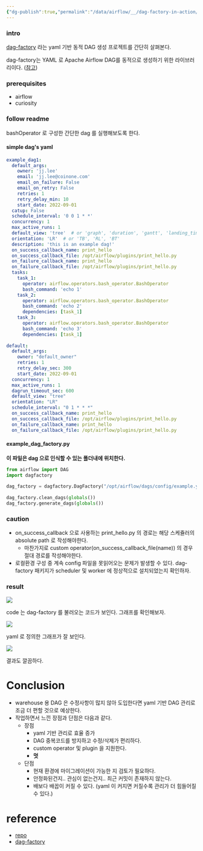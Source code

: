 ```yaml
---
{"dg-publish":true,"permalink":"/data/airflow/__/dag-factory-in-action/","tags":["airflow","dag-factory","getting-started"],"dgHomeLink":true,"dgShowBacklinks":true,"dgShowLocalGraph":true,"dgEnableSearch":true,"dgLinkPreview":true,"noteIcon":"","created":"2024-10-02T18:51:46.476+09:00"}
---
```



### intro
[dag-factory](https://github.com/ajbosco/dag-factory) 라는 yaml 기반 동적 DAG 생성 프로젝트를 간단히 살펴본다.

dag-factory는 YAML 로 Apache Airflow DAG를 동적으로 생성하기 위한 라이브러리이다. ([참고](https://github.com/ajbosco/dag-factory#dag-factory))



### prerequisites
- airflow
- curiosity

### follow readme
bashOperator 로 구성한 간단한 dag 를 실행해보도록 한다.

#### simple dag's yaml
```yaml
example_dag1:  
  default_args:  
    owner: 'jj.lee'  
    email: 'jj.lee@coinone.com'  
    email_on_failure: False  
    email_on_retry: False  
    retries: 1  
    retry_delay_min: 10  
    start_date: 2022-09-01  
  catup: False  
  schedule_interval: '0 0 1 * *'  
  concurrency: 1  
  max_active_runs: 1  
  default_view: 'tree'  # or 'graph', 'duration', 'gantt', 'landing_times'  
  orientation: 'LR'  # or 'TB', 'RL', 'BT'  
  description: 'this is an example dag!'  
  on_success_callback_name: print_hello  
  on_success_callback_file: /opt/airflow/plugins/print_hello.py  
  on_failure_callback_name: print_hello  
  on_failure_callback_file: /opt/airflow/plugins/print_hello.py  
  tasks:  
    task_1:  
      operator: airflow.operators.bash_operator.BashOperator  
      bash_command: 'echo 1'  
    task_2:  
      operator: airflow.operators.bash_operator.BashOperator  
      bash_command: 'echo 2'  
      dependencies: [task_1]  
    task_3:  
      operator: airflow.operators.bash_operator.BashOperator  
      bash_command: 'echo 3'  
      dependencies: [task_1]  
  
default:  
  default_args:  
    owner: "default_owner"  
    retries: 1  
    retry_delay_sec: 300  
    start_date: 2022-09-01  
  concurrency: 1  
  max_active_runs: 1  
  dagrun_timeout_sec: 600  
  default_view: "tree"  
  orientation: "LR"  
  schedule_interval: "0 1 * * *"  
  on_success_callback_name: print_hello  
  on_success_callback_file: /opt/airflow/plugins/print_hello.py  
  on_failure_callback_name: print_hello  
  on_failure_callback_file: /opt/airflow/plugins/print_hello.py
```

#### example_dag_factory.py
**이 파일은 dag 으로 인식할 수 있는 폴더내에 위치한다.**

```python
from airflow import DAG  
import dagfactory  
  
dag_factory = dagfactory.DagFactory("/opt/airflow/dags/config/example.yml")  
  
dag_factory.clean_dags(globals())  
dag_factory.generate_dags(globals())
```

### caution
- on_success_callback 으로 사용하는 print_hello.py 의 경로는 해당 스케쥴러의 absolute path 로 작성해야한다.
	- 마찬가지로 custom operator(on_success_callback_file(name)) 의 경우 절대 경로를 작성해야한다.
- 로컬환경 구성 중 계속 config 파일을 못읽어오는 문제가 발생할 수 있다. dag-factory 패키지가 scheduler 및 worker 에 정상적으로 설치되었는지 확인하자.

### result
![](https://i.imgur.com/aXaSucv.png)

code 는 dag-factory 를 불러오는 코드가 보인다.
그래프를 확인해보자.

![](https://i.imgur.com/qLQbPPs.png)

yaml 로 정의한 그래프가 잘 보인다.

![](https://i.imgur.com/hwhUK3z.png)

결과도 깔끔하다.

# Conclusion
- warehouse 용 DAG 은 수정사항이 많지 않아 도입한다면 yaml 기반 DAG 관리로 조금 더 편할 것으로 예상한다.
- 작업하면서 느낀 장점과 단점은 다음과 같다.
	- 장점
		- yaml 기반 관리로 효율 증가
		- DAG 중복코드를 방지하고 수정/삭제가 편리하다.
		- custom operator 및 plugin 을 지원한다.
		- **멋**
	- 단점
		- 현재 환경에 마이그레이션이 가능한 지 검토가 필요하다.
		- 안정화된건지.. 관심이 없는건지.. 최근 커밋이 존재하지 않는다.
		- 배보다 배꼽이 커질 수 있다. (yaml 이 커지면 커질수록 관리가 더 힘들어질 수 있다.)

# reference
- [repo](https://github.com/ajbosco/dag-factory#dag-factory)
- [dag-factory​](https://docs.astronomer.io/learn/dynamically-generating-dags#dag-factory "Direct link to dag-factory")
